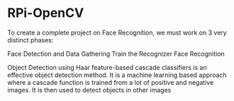 # RPi-OpenCV

To create a complete project on Face Recognition, we must work on 3 very distinct phases:

Face Detection and Data Gathering
Train the Recognizer
Face Recognition

Object Detection using Haar feature-based cascade classifiers is an effective object detection method. It is a machine learning based approach where a cascade function is trained from a lot of positive and negative images. It is then used to detect objects in other images

